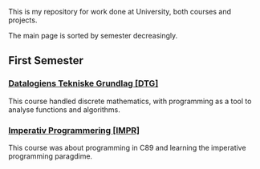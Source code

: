 This is my repository for work done at University, both courses and projects.

The main page is sorted by semester decreasingly.

## First Semester

### [Datalogiens Tekniske Grundlag [DTG]](https://github.com/j-terp/aau_dtg/)

This course handled discrete mathematics, with programming as a tool to analyse functions and algorithms.

### [Imperativ Programmering [IMPR]](https://github.com/j-terp/aau_impr/)

This course was about programming in C89 and learning the imperative programming paragdime.
